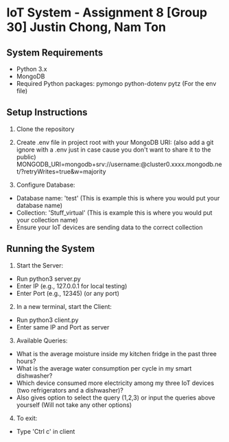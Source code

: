# IoT System - Assignment 8 [Group 30] Justin Chong, Nam Ton

## System Requirements
- Python 3.x
- MongoDB
- Required Python packages: pymongo python-dotenv pytz (For the env file)

## Setup Instructions

1. Clone the repository

2. Create .env file in project root with your MongoDB URI: (also add a git ignore with a .env just in case cause you don't want to share it to the public)
   MONGODB_URI=mongodb+srv://username:<password>@cluster0.xxxx.mongodb.net/?retryWrites=true&w=majority

3. Configure Database:
- Database name: 'test' (This is example this is where you would put your database name)
- Collection: 'Stuff_virtual' (This is example this is where you would put your collection name)
- Ensure your IoT devices are sending data to the correct collection

## Running the System

1. Start the Server:
- Run python3 server.py
- Enter IP (e.g., 127.0.0.1 for local testing)
- Enter Port (e.g., 12345) (or any port)

2. In a new terminal, start the Client:
- Run python3 client.py
- Enter same IP and Port as server

3. Available Queries:
- What is the average moisture inside my kitchen fridge in the past three hours?
- What is the average water consumption per cycle in my smart dishwasher?
- Which device consumed more electricity among my three IoT devices (two refrigerators and a dishwasher)?
- Also gives option to select the query (1,2,3) or input the queries above yourself (Will not take any other options)

4. To exit:
- Type 'Ctrl c' in client





